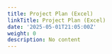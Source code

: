 ```yaml
---
title: Project Plan (Excel)
linkTitle: Project Plan (Excel)
date: '2025-05-01T21:05:00Z'
weight: 0
description: No content
---
```



